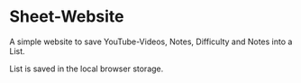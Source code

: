 # Sheet-Website

A simple website to save YouTube-Videos, Notes, Difficulty and Notes into a List.

List is saved in the local browser storage.
